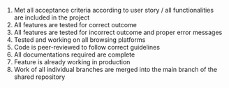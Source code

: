1. Met all acceptance criteria according to user story / all functionalities are included in the project
2. All features are tested for correct outcome
3. All features are tested for incorrect outcome and proper error messages
4. Tested and working on all browsing platforms
5. Code is peer-reviewed to follow correct guidelines
6. All documentations required are complete
7. Feature is already working in production
8. Work of all individual branches are merged into the main branch of the shared repository

